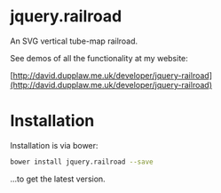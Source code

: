 jquery.railroad
===============

An SVG vertical tube-map railroad.

See demos of all the functionality at my website:

[http://david.dupplaw.me.uk/developer/jquery-railroad](http://david.dupplaw.me.uk/developer/jquery-railroad)

Installation
==========

Installation is via bower:

```bash
bower install jquery.railroad --save
```

...to get the latest version.

